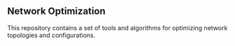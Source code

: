## Network Optimization
This repository contains a set of tools and algorithms for optimizing network topologies and configurations.
